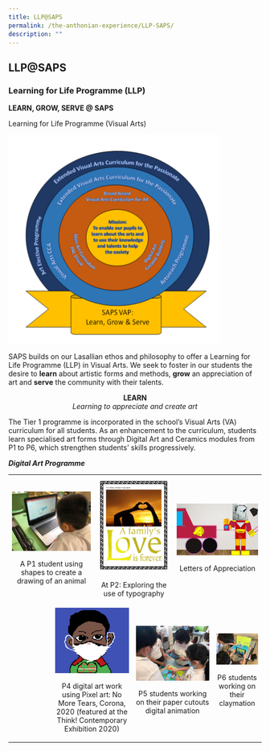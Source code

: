 ```yaml
---
title: LLP@SAPS
permalink: /the-anthonian-experience/LLP-SAPS/
description: ""
---
```

## LLP@SAPS

### Learning for Life Programme (LLP)


**LEARN, GROW, SERVE @ SAPS**  

Learning for Life Programme (Visual Arts)

![](/images/LLP.png)

SAPS builds on our Lasallian ethos and philosophy to offer a Learning for Life Programme (LLP) in Visual Arts. We seek to foster in our students the desire to **learn** about artistic forms and methods, **grow** an appreciation of art and **serve** the community with their talents.

**<center>LEARN</center>**_<center>Learning to appreciate and create art</center>_

The Tier 1 programme is incorporated in the school’s Visual Arts (VA) curriculum for all students. As an enhancement to the curriculum, students learn specialised art forms through Digital Art and Ceramics modules from P1 to P6, which strengthen students’ skills progressively.

**_Digital Art Programme_**

<table>
	<tr>
		<td width="20%">    </td>
		<td width="20%">		</td>
		<td width="20">		</td>
		<td width="20%">		</td>
		<td width="20">		</td>
		<td width="20%">		</td>
	</tr>
	<tr>
		<td colspan="2">
				<img src="/images/image11.jpeg"/>
				<br>
				<p align="center">A P1 student using shapes to create a drawing of an animal</p>
		</td>
		<td colspan="2">
				<img src="/images/llp13.jpeg">
				<br>
				<p align="center">At P2: Exploring the use of typography</p>
			</a>
		</td>
		<td colspan="2">
				<img src="/images/image12.jpeg"/>
				<br>
				<p align="center">Letters of Appreciation</p>
		</td>
	</tr>
	<tr>
		<td></td>
		<td colspan="2">
				<img src="/images/image15.png"/>
				<br>
				<p align="center">P4 digital art work using Pixel art: No More Tears, Corona, 2020 (featured at the Think! Contemporary Exhibition 2020)</p>
		</td>
		<td colspan="2">
				<img src="/images/image14.jpeg">
				<br>
				<p align="center">P5 students working on their paper cutouts digital animation</p>
		</td>
		<td colspan="2">
				<img src="/images/image17.jpeg">
				<br>
				<p align="center">P6 students working on their claymation</p>
		</td>
	</tr>
</table>